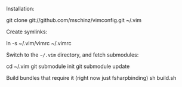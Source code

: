 Installation:

git clone git://github.com/mschinz/vimconfig.git ~/.vim

Create symlinks:

ln -s ~/.vim/vimrc ~/.vimrc

Switch to the `~/.vim` directory, and fetch submodules:

cd ~/.vim
git submodule init
git submodule update

Build bundles that require it (right now just fsharpbinding)
sh build.sh
